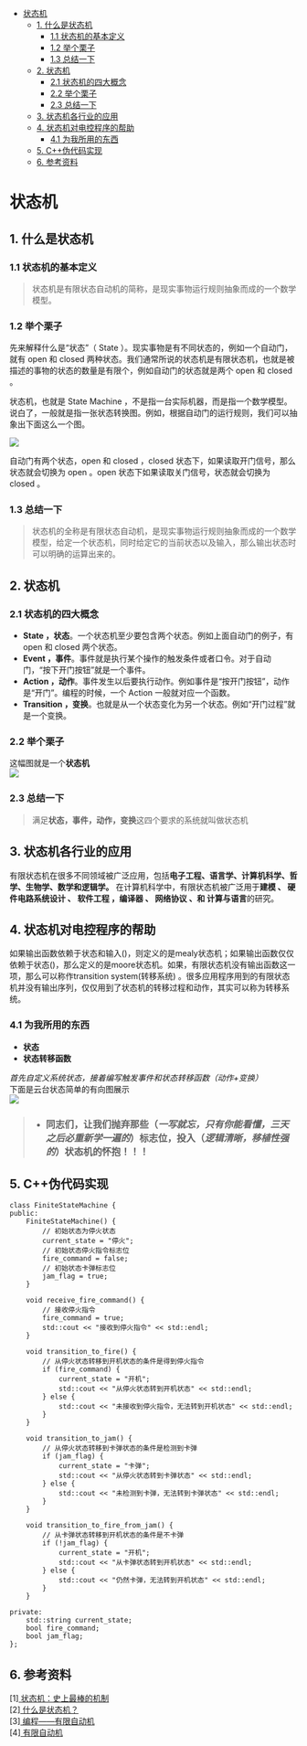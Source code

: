 <!-- TOC -->

- [状态机](#状态机)
  - [1. 什么是状态机](#1-什么是状态机)
    - [1.1 状态机的基本定义](#11-状态机的基本定义)
    - [1.2 举个栗子](#12-举个栗子)
    - [1.3 总结一下](#13-总结一下)
  - [2. 状态机](#2-状态机)
    - [2.1 状态机的四大概念](#21-状态机的四大概念)
    - [2.2 举个栗子](#22-举个栗子)
    - [2.3 总结一下](#23-总结一下)
  - [3. 状态机各行业的应用](#3-状态机各行业的应用)
  - [4. 状态机对电控程序的帮助](#4-状态机对电控程序的帮助)
    - [4.1 为我所用的东西](#41-为我所用的东西)
  - [5. C++伪代码实现](#5-c伪代码实现)
  - [6. 参考资料](#6-参考资料)

<!-- /TOC -->
# 状态机

## 1. 什么是状态机
### 1.1 状态机的基本定义
>状态机是有限状态自动机的简称，是现实事物运行规则抽象而成的一个数学模型。
### 1.2 举个栗子
先来解释什么是“状态”（ State ）。现实事物是有不同状态的，例如一个自动门，就有 open 和 closed 两种状态。我们通常所说的状态机是有限状态机，也就是被描述的事物的状态的数量是有限个，例如自动门的状态就是两个 open 和 closed 。

状态机，也就是 State Machine ，不是指一台实际机器，而是指一个数学模型。说白了，一般就是指一张状态转换图。例如，根据自动门的运行规则，我们可以抽象出下面这么一个图。

![](https://github.com/sos-xiaobai/A-First-Course-in-Optimization-Theory/blob/main/images/v2-6592767bc90a8c71b2743e8fedaa6b00_r.jpg?raw=true)

自动门有两个状态，open 和 closed ，closed 状态下，如果读取开门信号，那么状态就会切换为 open 。open 状态下如果读取关门信号，状态就会切换为 closed 。
### 1.3 总结一下
>状态机的全称是有限状态自动机，是现实事物运行规则抽象而成的一个数学模型，给定一个状态机，同时给定它的当前状态以及输入，那么输出状态时可以明确的运算出来的。
## 2. 状态机
### 2.1 状态机的四大概念

- **State ，状态**。一个状态机至少要包含两个状态。例如上面自动门的例子，有 open 和 closed 两个状态。  
- **Event ，事件**。事件就是执行某个操作的触发条件或者口令。对于自动门，“按下开门按钮”就是一个事件。  
- **Action ，动作**。事件发生以后要执行动作。例如事件是“按开门按钮”，动作是“开门”。编程的时候，一个 Action 一般就对应一个函数。  
- **Transition ，变换**。也就是从一个状态变化为另一个状态。例如“开门过程”就是一个变换。
### 2.2 举个栗子
这幅图就是一个**状态机**  
![](https://github.com/sos-xiaobai/A-First-Course-in-Optimization-Theory/blob/main/images/v2-d969ec28d841bde7c135db2720a03a8b_r.png?raw=true)
### 2.3 总结一下
>满足**状态，事件，动作，变换**这四个要求的系统就叫做状态机
## 3. 状态机各行业的应用
有限状态机在很多不同领域被广泛应用，包括**电子工程、语言学、计算机科学、哲学、生物学、数学和逻辑学。** 在计算机科学中，有限状态机被广泛用于**建模 、 硬件电路系统设计 、 软件工程 ，编译器 、 网络协议 、和 计算与语言**的研究。
## 4. 状态机对电控程序的帮助
如果输出函数依赖于状态和输入()，则定义的是mealy状态机；如果输出函数仅仅依赖于状态()，那么定义的是moore状态机。如果，有限状态机没有输出函数这一项，那么可以称作transition system(转移系统) 。很多应用程序用到的有限状态机并没有输出序列，仅仅用到了状态机的转移过程和动作，其实可以称为转移系统。
### 4.1 为我所用的东西
 - **状态**  
 - **状态转移函数**    

*首先自定义系统状态，接着编写触发事件和状态转移函数（动作+变换）*  
下面是云台状态简单的有向图展示  
![](https://github.com/sos-xiaobai/A-First-Course-in-Optimization-Theory/blob/main/images/graph.png?raw=true)   
> - ### 同志们，让我们抛弃那些（***一写就忘，只有你能看懂，三天之后必重新学一遍的***）标志位，投入（***逻辑清晰，移植性强的***）状态机的怀抱！！！
## 5. C++伪代码实现
    class FiniteStateMachine {
    public:
        FiniteStateMachine() {
            // 初始状态为停火状态
            current_state = "停火";
            // 初始状态停火指令标志位
            fire_command = false;
            // 初始状态卡弹标志位
            jam_flag = true;
        }

        void receive_fire_command() {
            // 接收停火指令
            fire_command = true;
            std::cout << "接收到停火指令" << std::endl;
        }

        void transition_to_fire() {
            // 从停火状态转移到开机状态的条件是得到停火指令
            if (fire_command) {
                current_state = "开机";
                std::cout << "从停火状态转到开机状态" << std::endl;
            } else {
                std::cout << "未接收到停火指令，无法转到开机状态" << std::endl;
            }
        }

        void transition_to_jam() {
            // 从停火状态转移到卡弹状态的条件是检测到卡弹
            if (jam_flag) {
                current_state = "卡弹";
                std::cout << "从停火状态转到卡弹状态" << std::endl;
            } else {
                std::cout << "未检测到卡弹，无法转到卡弹状态" << std::endl;
            }
        }

        void transition_to_fire_from_jam() {
            // 从卡弹状态转移到开机状态的条件是不卡弹
            if (!jam_flag) {
                current_state = "开机";
                std::cout << "从卡弹状态转到开机状态" << std::endl;
            } else {
                std::cout << "仍然卡弹，无法转到开机状态" << std::endl;
            }
        }

    private:
        std::string current_state;
        bool fire_command;
        bool jam_flag;
    };

## 6. 参考资料  
[1][ 状态机：史上最棒的机制][1]  
[2][ 什么是状态机？][2]  
[3][ 编程——有限自动机][3]  
[4][ 有限自动机][4]

 
[1]:https://zhuanlan.zhihu.com/p/47434856
[2]:https://zhuanlan.zhihu.com/p/34639172
[3]:https://zhuanlan.zhihu.com/p/651128045
[4]:https://zhuanlan.zhihu.com/p/58738364